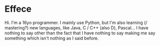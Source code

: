 # Effece

Hi. I'm a 16yo programmer.
I mainly use Python, but I'm also learning (/ mastering?) new languages, like Java, C / C++ (also D), Pascal...
I have nothing to say other than the fact that I have nothing to say making me say something which isn't nothing as I said before.
